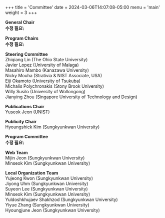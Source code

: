 +++
title = 'Committee'
date = 2024-03-06T14:07:08-05:00
menu = 'main'
weight = 3
+++

**General Chair**\
**수정 필요**\

**Program Chairs**\
**수정 필요**\

**Steering Committee**\
Zhiqiang Lin (The Ohio State University)\
Javier Lopez (University of Malaga)\
Masahiro Mambo (Kanazawa University)\
Nicky Mouha (Strativia & NIST Associate, USA)\
Eiji Okamoto (University of Tsukuba)\
Michalis Polychronakis (Stony Brook University)\
Willy Susilo (University of Wollongong)\
Jianying Zhou (Singapore University of Technology and Design)

**Publications Chair**\
Yuseok Jeon (UNIST)

**Publicity Chair**\
Hyoungshick Kim (Sungkyunkwan University)

**Program Committee**\
**수정 필요**\

**Web Team**\
Mijin Jeon (Sungkyunkwan University)\
Minseok Kim (Sungkyunkwan University)

**Local Organization Team**\
Yujeong Kwon (Sungkyunkwan University)\
Jiyong Uhm (Sungkyunkwan University)\
Suyeon Lee (Sungkyunkwan University)\
Minseok Kim (Sungkyunkwan University)\
Yuldoshkhujaev Shakhzod (Sungkyunkwan University)\
Yiyue Zhang (Sungkyunkwan University)\
Hyoungjune Jeon (Sungkyunkwan University)
